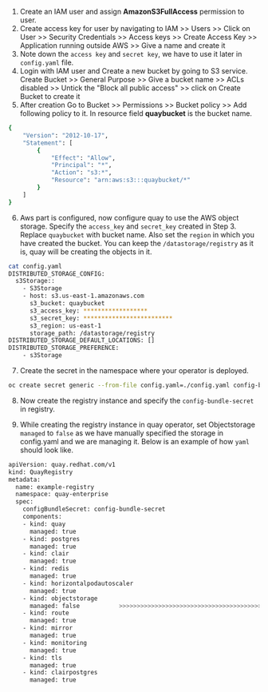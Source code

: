 1. Create an IAM user and assign **AmazonS3FullAccess** permission to user.
2. Create access key for user by navigating to IAM >> Users >> Click on User >> Security Credentials >> Access keys >> Create Access Key >> Application running outside AWS >> Give a name and create it
3. Note down the `access key` and `secret key`, we have to use it later in `config.yaml` file.
4. Login with IAM user and Create a new bucket by going to S3 service. Create Bucket >> General Purpose >> Give a bucket name >> ACLs disabled >> Untick the "Block all public access" >> click on Create Bucket to create it
5. After creation Go to Bucket >> Permissions >> Bucket policy >> Add following policy to it. In resource field **quaybucket** is the bucket name.
```bash
{
    "Version": "2012-10-17",
    "Statement": [
        {
            "Effect": "Allow",
            "Principal": "*",
            "Action": "s3:*",
            "Resource": "arn:aws:s3:::quaybucket/*"
        }
    ]
}
```
6. Aws part is configured, now configure quay to use the AWS object storage. Specify the `access_key` and `secret_key` created in Step 3. Replace `quaybucket` with bucket name. Also set the `region` in which you have created the bucket. You can keep the `/datastorage/registry` as it is, quay will be creating the objects in it.

```bash
cat config.yaml
DISTRIBUTED_STORAGE_CONFIG:
  s3Storage::
    - S3Storage
    - host: s3.us-east-1.amazonaws.com
      s3_bucket: quaybucket
      s3_access_key: ******************
      s3_secret_key: *************************
      s3_region: us-east-1
      storage_path: /datastorage/registry
DISTRIBUTED_STORAGE_DEFAULT_LOCATIONS: []
DISTRIBUTED_STORAGE_PREFERENCE:
    - s3Storage

```
7. Create the secret in the namespace where your operator is deployed.
```bash
oc create secret generic --from-file config.yaml=./config.yaml config-bundle-secret -n openshift-operators
```
8. Now create the registry instance and specify the `config-bundle-secret` in registry.
    
9.   While creating the registry instance in quay operator, set Objectstorage `managed` to `false` as we have manually specified the storage in config.yaml and we are managing it. Below is an example of how `yaml` should look like.
   
```bash
apiVersion: quay.redhat.com/v1
kind: QuayRegistry
metadata:
  name: example-registry
  namespace: quay-enterprise
  spec:
    configBundleSecret: config-bundle-secret
    components:
    - kind: quay
      managed: true
    - kind: postgres
      managed: true
    - kind: clair
      managed: true
    - kind: redis
      managed: true
    - kind: horizontalpodautoscaler
      managed: true
    - kind: objectstorage
      managed: false           >>>>>>>>>>>>>>>>>>>>>>>>>>>>>>>>>>>>>>>>>>>>>>>>>> Here
    - kind: route
      managed: true
    - kind: mirror
      managed: true
    - kind: monitoring
      managed: true
    - kind: tls
      managed: true
    - kind: clairpostgres
      managed: true
```
